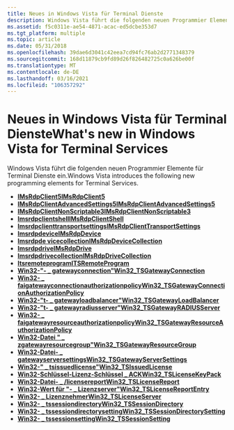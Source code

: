 ```yaml
---
title: Neues in Windows Vista für Terminal Dienste
description: Windows Vista führt die folgenden neuen Programmier Elemente für Terminal Dienste ein.
ms.assetid: f5c0311e-ae54-4871-acac-ed5dcbe353d7
ms.tgt_platform: multiple
ms.topic: article
ms.date: 05/31/2018
ms.openlocfilehash: 39dae6d3041c42eea7cd94fc76ab2d2771348379
ms.sourcegitcommit: 168d11879cb9fd89d26f826482725c0a626be00f
ms.translationtype: MT
ms.contentlocale: de-DE
ms.lasthandoff: 03/16/2021
ms.locfileid: "106357292"
---
```

# <a name="whats-new-in-windows-vista-for-terminal-services"></a><span data-ttu-id="dfa5d-103">Neues in Windows Vista für Terminal Dienste</span><span class="sxs-lookup"><span data-stu-id="dfa5d-103">What's new in Windows Vista for Terminal Services</span></span>

<span data-ttu-id="dfa5d-104">Windows Vista führt die folgenden neuen Programmier Elemente für Terminal Dienste ein.</span><span class="sxs-lookup"><span data-stu-id="dfa5d-104">Windows Vista introduces the following new programming elements for Terminal Services.</span></span>

-   [<span data-ttu-id="dfa5d-105">**IMsRdpClient5**</span><span class="sxs-lookup"><span data-stu-id="dfa5d-105">**IMsRdpClient5**</span></span>](imsrdpclient5.md)
-   [<span data-ttu-id="dfa5d-106">**IMsRdpClientAdvancedSettings5**</span><span class="sxs-lookup"><span data-stu-id="dfa5d-106">**IMsRdpClientAdvancedSettings5**</span></span>](imsrdpclientadvancedsettings5.md)
-   [<span data-ttu-id="dfa5d-107">**IMsRdpClientNonScriptable3**</span><span class="sxs-lookup"><span data-stu-id="dfa5d-107">**IMsRdpClientNonScriptable3**</span></span>](imsrdpclientnonscriptable3.md)
-   [<span data-ttu-id="dfa5d-108">**Imsrdpclientshell**</span><span class="sxs-lookup"><span data-stu-id="dfa5d-108">**IMsRdpClientShell**</span></span>](imsrdpclientshell.md)
-   [<span data-ttu-id="dfa5d-109">**Imsrdpclienttransportsettings**</span><span class="sxs-lookup"><span data-stu-id="dfa5d-109">**IMsRdpClientTransportSettings**</span></span>](imsrdpclienttransportsettings.md)
-   [<span data-ttu-id="dfa5d-110">**Imsrdpdevice**</span><span class="sxs-lookup"><span data-stu-id="dfa5d-110">**IMsRdpDevice**</span></span>](imsrdpdevice.md)
-   [<span data-ttu-id="dfa5d-111">**Imsrdpde vicecollection**</span><span class="sxs-lookup"><span data-stu-id="dfa5d-111">**IMsRdpDeviceCollection**</span></span>](imsrdpdevicecollection.md)
-   [<span data-ttu-id="dfa5d-112">**Imsrdpdrive**</span><span class="sxs-lookup"><span data-stu-id="dfa5d-112">**IMsRdpDrive**</span></span>](imsrdpdrive.md)
-   [<span data-ttu-id="dfa5d-113">**Imsrdpdrivecollection**</span><span class="sxs-lookup"><span data-stu-id="dfa5d-113">**IMsRdpDriveCollection**</span></span>](imsrdpdrivecollection.md)
-   [<span data-ttu-id="dfa5d-114">**Itsremoteprogram**</span><span class="sxs-lookup"><span data-stu-id="dfa5d-114">**ITSRemoteProgram**</span></span>](itsremoteprogram.md)
-   [<span data-ttu-id="dfa5d-115">**Win32-"- \_ gatewayconnection"**</span><span class="sxs-lookup"><span data-stu-id="dfa5d-115">**Win32\_TSGatewayConnection**</span></span>](win32-tsgatewayconnection.md)
-   [<span data-ttu-id="dfa5d-116">**Win32- \_ faigatewayconnectionauthorizationpolicy**</span><span class="sxs-lookup"><span data-stu-id="dfa5d-116">**Win32\_TSGatewayConnectionAuthorizationPolicy**</span></span>](win32-tsgatewayconnectionauthorizationpolicy.md)
-   [<span data-ttu-id="dfa5d-117">**Win32-"t- \_ gatewayloadbalancer"**</span><span class="sxs-lookup"><span data-stu-id="dfa5d-117">**Win32\_TSGatewayLoadBalancer**</span></span>](win32-tsgatewayloadbalancer.md)
-   [<span data-ttu-id="dfa5d-118">**Win32-"t- \_ gatewayradiusserver"**</span><span class="sxs-lookup"><span data-stu-id="dfa5d-118">**Win32\_TSGatewayRADIUSServer**</span></span>](win32-tsgatewayradiusserver.md)
-   [<span data-ttu-id="dfa5d-119">**Win32- \_ faigatewayresourceauthorizationpolicy**</span><span class="sxs-lookup"><span data-stu-id="dfa5d-119">**Win32\_TSGatewayResourceAuthorizationPolicy**</span></span>](win32-tsgatewayresourceauthorizationpolicy.md)
-   [<span data-ttu-id="dfa5d-120">**Win32-Datei " \_ zgatewayresourcegroup"**</span><span class="sxs-lookup"><span data-stu-id="dfa5d-120">**Win32\_TSGatewayResourceGroup**</span></span>](win32-tsgatewayresourcegroup.md)
-   [<span data-ttu-id="dfa5d-121">**Win32-Datei- \_ gatewayserversettings**</span><span class="sxs-lookup"><span data-stu-id="dfa5d-121">**Win32\_TSGatewayServerSettings**</span></span>](win32-tsgatewayserversettings.md)
-   [<span data-ttu-id="dfa5d-122">**Win32-" \_ tsissuedlicense"**</span><span class="sxs-lookup"><span data-stu-id="dfa5d-122">**Win32\_TSIssuedLicense**</span></span>](win32-tsissuedlicense.md)
-   [<span data-ttu-id="dfa5d-123">**Win32-Schlüssel-Lizenz-Schlüssel \_ ACK**</span><span class="sxs-lookup"><span data-stu-id="dfa5d-123">**Win32\_TSLicenseKeyPack**</span></span>](win32-tslicensekeypack.md)
-   [<span data-ttu-id="dfa5d-124">**Win32-Datei- \_ /licensereport**</span><span class="sxs-lookup"><span data-stu-id="dfa5d-124">**Win32\_TSLicenseReport**</span></span>](win32-tslicensereport.md)
-   [<span data-ttu-id="dfa5d-125">**Win32-Wert für "- \_ Lizenzserver"**</span><span class="sxs-lookup"><span data-stu-id="dfa5d-125">**Win32\_TSLicenseReportEntry**</span></span>](win32-tslicensereportentry.md)
-   [<span data-ttu-id="dfa5d-126">**Win32- \_ Lizenznehmer**</span><span class="sxs-lookup"><span data-stu-id="dfa5d-126">**Win32\_TSLicenseServer**</span></span>](win32-tslicenseserver.md)
-   [<span data-ttu-id="dfa5d-127">**Win32- \_ tssessiondirectory**</span><span class="sxs-lookup"><span data-stu-id="dfa5d-127">**Win32\_TSSessionDirectory**</span></span>](win32-tssessiondirectory.md)
-   [<span data-ttu-id="dfa5d-128">**Win32- \_ tssessiondirectorysetting**</span><span class="sxs-lookup"><span data-stu-id="dfa5d-128">**Win32\_TSSessionDirectorySetting**</span></span>](win32-tssessiondirectorysetting.md)
-   [<span data-ttu-id="dfa5d-129">**Win32- \_ tssessionsetting**</span><span class="sxs-lookup"><span data-stu-id="dfa5d-129">**Win32\_TSSessionSetting**</span></span>](win32-tssessionsetting.md)

 

 




